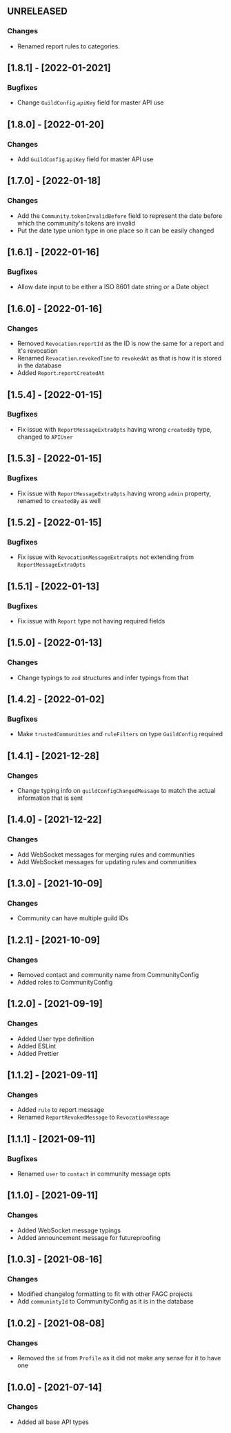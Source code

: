 ## UNRELEASED

### Changes

-   Renamed report rules to categories.

## [1.8.1] - [2022-01-2021]

### Bugfixes

-	 Change `GuildConfig`.`apiKey` field for master API use

## [1.8.0] - [2022-01-20]

### Changes

-	 Add `GuildConfig`.`apiKey` field for master API use

## [1.7.0] - [2022-01-18]

### Changes

-	Add the `Community`.`tokenInvalidBefore` field to represent the date before which the community's tokens are invalid
-	Put the date type union type in one place so it can be easily changed

## [1.6.1] - [2022-01-16]

### Bugfixes

-	Allow date input to be either a ISO 8601 date string or a Date object

## [1.6.0] - [2022-01-16]

### Changes

-	Removed `Revocation`.`reportId` as the ID is now the same for a report and it's revocation
-	Renamed `Revocation`.`revokedTime` to `revokedAt` as that is how it is stored in the database
-	Added `Report`.`reportCreatedAt`

## [1.5.4] - [2022-01-15]

### Bugfixes

-	Fix issue with `ReportMessageExtraOpts` having wrong `createdBy` type, changed to `APIUser`

## [1.5.3] - [2022-01-15]

### Bugfixes

-	Fix issue with `ReportMessageExtraOpts` having wrong `admin` property, renamed to `createdBy` as well

## [1.5.2] - [2022-01-15]

### Bugfixes

-	Fix issue with `RevocationMessageExtraOpts` not extending from `ReportMessageExtraOpts`

## [1.5.1] - [2022-01-13]

### Bugfixes

-	Fix issue with `Report` type not having required fields

## [1.5.0] - [2022-01-13]

### Changes
-	Change typings to `zod` structures and infer typings from that

## [1.4.2] - [2022-01-02]

### Bugfixes

-	Make `trustedCommunities` and `ruleFilters` on type `GuildConfig` required

## [1.4.1] - [2021-12-28]

### Changes

-	Change typing info on `guildConfigChangedMessage` to match the actual information that is sent

## [1.4.0] - [2021-12-22]

### Changes

-	Add WebSocket messages for merging rules and communities
-	Add WebSocket messages for updating rules and communities

## [1.3.0] - [2021-10-09]

### Changes

-   Community can have multiple guild IDs

## [1.2.1] - [2021-10-09]

### Changes

-   Removed contact and community name from CommunityConfig
-   Added roles to CommunityConfig

## [1.2.0] - [2021-09-19]

### Changes

-   Added User type definition
-   Added ESLint
-   Added Prettier

## [1.1.2] - [2021-09-11]

### Changes

-   Added `rule` to report message
-   Renamed `ReportRevokedMessage` to `RevocationMessage`

## [1.1.1] - [2021-09-11]

### Bugfixes

-   Renamed `user` to `contact` in community message opts

## [1.1.0] - [2021-09-11]

### Changes

-   Added WebSocket message typings
-   Added announcement message for futureproofing

## [1.0.3] - [2021-08-16]

### Changes

-   Modified changelog formatting to fit with other FAGC projects
-   Add `communintyId` to CommunityConfig as it is in the database

## [1.0.2] - [2021-08-08]

### Changes

-   Removed the `id` from `Profile` as it did not make any sense for it to have one

## [1.0.0] - [2021-07-14]

### Changes

-   Added all base API types
